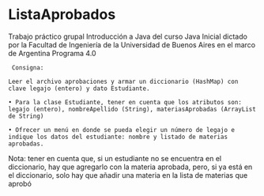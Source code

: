# ListaAprobados

Trabajo práctico grupal Introducción a Java del curso Java Inicial dictado por la Facultad de Ingeniería de la Universidad de Buenos Aires en el marco de Argentina Programa 4.0

 	 Consigna:
  
	Leer el archivo aprobaciones y armar un diccionario (HashMap) con clave legajo (entero) y dato Estudiante.
  
	• Para la clase Estudiante, tener en cuenta que los atributos son:
	legajo (entero), nombreApellido (String), materiasAprobadas (ArrayList de String)
  
	• Ofrecer un menú en donde se pueda elegir un número de legajo e indique los datos del estudiante: nombre y listado de materias aprobadas. 

  Nota: tener en cuenta que, si un estudiante no se encuentra en el diccionario, hay que agregarlo con la materia aprobada, pero, si ya está en el diccionario, solo hay que añadir una materia en la lista de materias que aprobó

